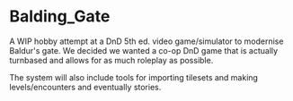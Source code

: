# Balding_Gate

A WIP hobby attempt at a DnD 5th ed. video game/simulator to modernise Baldur's gate. We decided we wanted a co-op DnD game that is actually turnbased and allows for as much roleplay as possible.

The system will also include tools for importing tilesets and making levels/encounters and eventually stories.
